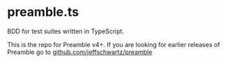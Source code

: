 # preamble.ts
BDD for test suites written in TypeScript.

This is the repo for Preamble v4+. If you are looking for earlier releases of Preamble go to [github.com/jeffschwartz/preamble]()

